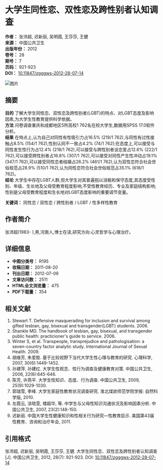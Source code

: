 # 大学生同性恋、双性恋及跨性别者认知调查

**作者：** 张沛超, 迟新丽, 吴明霞, 王莎莎, 王健  
**来源：** 中国公共卫生  
**出版年份：** 2012  
**卷号：** 28  
**期号：** 7  
**页码：** 921-923  
**DOI：** [10.11847/zgggws-2012-28-07-14](https://dx.doi.org/10.11847/zgggws-2012-28-07-14)  

![图片](https://plugin.sowise.cn/qrcode-img/235/662e8eae8125b5392a172fae.jpg)

## 摘要

**目的** 了解大学生同性恋、双性恋及跨性别者(LGBT)的特点、对LGBT态度及影响因素,为大学生性教育提供科学依据。  
**方法** 问卷调查重庆和成都地区5所高校1 762名在校大学生,数据用SPSS 17.0软件分析。  
**结果** 在特点上,认为自己对同性有性吸引力占16.5% (219/1 762),与同性有过性接触占8.5% (154/1 762),性别认同不一致占4.2% (74/1 762);在态度上,可以接受与同性发生性行为占12.4% (218/1 762),可以接受与跨性别者谈恋爱占12.6% (222/1 762),可以接受跨性别者占16.8% (307/1 762),可以接受对同性产生性冲动占19.1% (347/1 762),可以接受同性恋者结婚占26.2% (461/1 762),认为双性恋符合社会世俗规范占28.9% (510/1 762),认为同性恋符合社会世俗规范占35.1% (618/1 762)。  
**结论** 大学生中存在LGBT人群,但大学生对其普遍抱以消极和保守态度,其态度受性别、年级、生长地及父母受教育程度影响,不受性教育经历、专业及家庭结构影响;性别是父母受教育程度和生长地对LGBT态度影响的重要调节变量。

**关键词：** 同性恋 / 双性恋 / 跨性别者 / LGBT / 性多样性教育  

## 作者简介

张沛超(1983- ),男,河南人,博士在读,研究方向:心灵哲学与心理治疗。

## 详细信息

- **中图分类号：** R195  
- **收稿日期：** 2011-08-20  
- **刊出日期：** 2012-07-09  
- **文章访问数：** 2511  
- **HTML全文浏览量：** 475  
- **PDF下载量：** 354  

## 相关文献

1. Stewart T. Defensive masquerading for inclusion and survival among gifted lesbian, gay, bisexual and transgender(LGBT) students. 2006.
2. Shankle MD. The handbook of lesbian, gay, bisexual, and transgender public health: practicioner's guide to service. 2006.
3. Winter S, et al. Transpeople, transprejudice and pathologisation: a seven-country factor analytic study. International Journal of Sexual Health. 2009.
4. 胡维芳, 朱爱胜. 基于比较视野下当代大学生性心理与教育的研究. 心理科学, 2007, 30(6):1449-1452.
5. 孙建萍, 孙建红. 大学生性观念、性行为调查及健康教育对策. 中国公共卫生, 2006, 22(6):645-646.
6. 陈芳, 许燕平. 大学生性知识、态度、行为调查. 中国公共卫生, 2009, 25(9):1029-1030.
7. 郭瑞雪, 李峰. 大学生家庭性教育状况调查研究. 淮北煤炭师范学院学报: 自然科学版, 2010.
8. 左霞云, 涂晓雯, 楼超华, 等. 中学生与父母性知识沟通状况及影响因素分析. 中国公共卫生, 2007, 23(2):148-150.
9. 迟新丽. 中国大学生性健康知识和性相关行为研究—性教育启示. 美国第43届性教育、咨询和治疗年会, 2011.

## 引用格式

张沛超, 迟新丽, 吴明霞, 王莎莎, 王健. 大学生同性恋、双性恋及跨性别者认知调查[J]. 中国公共卫生, 2012, 28(7): 921-923. DOI: [10.11847/zgggws-2012-28-07-14](https://dx.doi.org/10.11847/zgggws-2012-28-07-14)